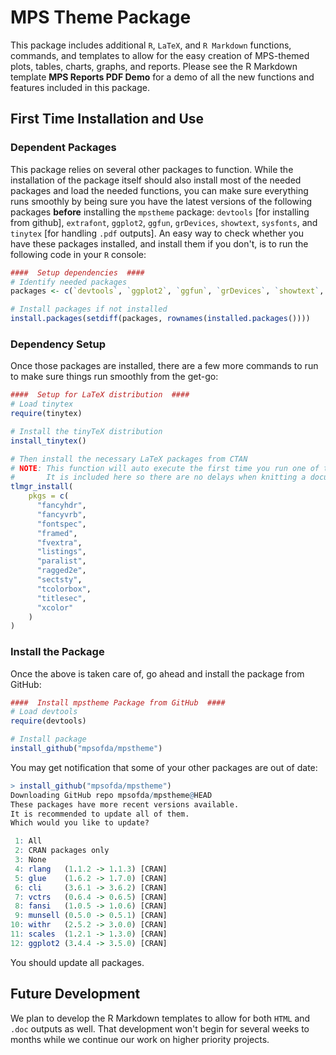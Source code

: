 # MPS Theme Package

This package includes additional `R`, `LaTeX`, and `R Markdown` functions, commands, and templates to allow for the easy creation of MPS-themed plots, tables, charts, graphs, and reports. Please see the R Markdown template **MPS Reports PDF Demo** for a demo of all the new functions and features included in this package. 

## First Time Installation and Use
### Dependent Packages
This package relies on several other packages to function. While the installation of the package itself should also install most of the needed packages and load the needed functions, you can make sure everything runs smoothly by being sure you have the latest versions of the following packages **before** installing the `mpstheme` package: `devtools` [for installing from github], `extrafont`, `ggplot2`, `ggfun`, `grDevices`, `showtext`, `sysfonts`, and `tinytex` [for handling `.pdf` outputs]. An easy way to check whether you have these packages installed, and install them if you don't, is to run the following code in your `R` console:

```r
####  Setup dependencies  ####
# Identify needed packages
packages <- c(`devtools`, `ggplot2`, `ggfun`, `grDevices`, `showtext`, `sysfonts`, `tinytex`)

# Install packages if not installed
install.packages(setdiff(packages, rownames(installed.packages())))
```

### Dependency Setup

Once those packages are installed, there are a few more commands to run to make sure things run smoothly from the get-go:

```r
####  Setup for LaTeX distribution  ####
# Load tinytex
require(tinytex)

# Install the tinyTeX distribution
install_tinytex()

# Then install the necessary LaTeX packages from CTAN
# NOTE: This function will auto execute the first time you run one of the new R Markdown templates.
#       It is included here so there are no delays when knitting a document the first time.
tlmgr_install(
    pkgs = c(
      "fancyhdr",
      "fancyvrb",
      "fontspec",
      "framed",
      "fvextra",
      "listings",
      "paralist",
      "ragged2e",
      "sectsty",
      "tcolorbox",
      "titlesec",
      "xcolor"
    )
)
```
### Install the Package

Once the above is taken care of, go ahead and install the package from GitHub:

```r
####  Install mpstheme Package from GitHub  ####
# Load devtools
require(devtools)

# Install package
install_github("mpsofda/mpstheme")
```

You may get notification that some of your other packages are out of date:
```r
> install_github("mpsofda/mpstheme")
Downloading GitHub repo mpsofda/mpstheme@HEAD
These packages have more recent versions available.
It is recommended to update all of them.
Which would you like to update?

 1: All                            
 2: CRAN packages only             
 3: None                           
 4: rlang   (1.1.2 -> 1.1.3) [CRAN]
 5: glue    (1.6.2 -> 1.7.0) [CRAN]
 6: cli     (3.6.1 -> 3.6.2) [CRAN]
 7: vctrs   (0.6.4 -> 0.6.5) [CRAN]
 8: fansi   (1.0.5 -> 1.0.6) [CRAN]
 9: munsell (0.5.0 -> 0.5.1) [CRAN]
10: withr   (2.5.2 -> 3.0.0) [CRAN]
11: scales  (1.2.1 -> 1.3.0) [CRAN]
12: ggplot2 (3.4.4 -> 3.5.0) [CRAN]
```
You should update all packages.

## Future Development

We plan to develop the R Markdown templates to allow for both `HTML` and `.doc` outputs as well. That development won't begin for several weeks to months while we continue our work on higher priority projects. 
